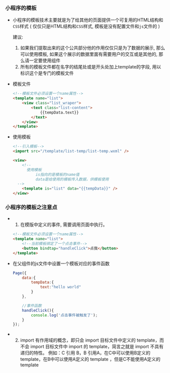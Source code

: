 ### 小程序的模板

+ 小程序的模板技术主要就是为了给其他的页面提供一个可复用的HTML结构和`CSS`样式 ( 仅仅只是HTML结构和`CSS`样式, 模板是没有配置文件和`js`文件的 )

  建议:

  1. 如果我们提取出来的这个公共部分他的作用仅仅只是为了数据的展示, 那么可以使用模板, 如果这个展示的数据里面有需要用户的交互或是其他的, 那么请一定要使用组件
  2. 所有的模板文件都在名字的结尾处或是开头处加上template的字段, 用以标识这个是专门的模板文件

+ 模板文件

  ```html
  <!--模板文件必须设置一个name属性-->
  <template name="list">
      <view class="list_wraper">
          <text class="list-content">
              {{tempData.text}}
          </text>
      </view>
  </template>
  ```

+ 使用模板

  ```html
  <!--引入模板-->
  <import src="/template/list-temp/list-temp.wxml" />
  
  <view>
      <!--
  		使用模板
  			is指向的是模板的name值
  			data是给使用的模板传入数据，供模板使用
  	-->
      <template is="list" data="{{tempData}}" />
  </view>
  ```

  



### 小程序的模板之注意点

+ 1. 在模版中定义的事件, 需要调用页面中执行。 

  ```html
  <!--模板文件必须设置一个name属性-->
  <template name="list">
      <!--当前模板绑定了一个点击事件-->
      <button bindtap="handleClick">点我</button>
  </template>
  ```

+ 在父组件的js文件中设置一个模板对应的事件函数

  ```js
  Page({
      data:{
          tempData:{
              text:"hello world"
          }
      },
  
      //事件函数
      handleClick(){
          console.log('点击事件被触发了');
      }
  });
  ```



+ 2. import 有作用域的概念，即只会 import 目标文件中定义的 template，而不会 import 目标文件中 import 的 template，简言之就是 import 不具有递归的特性。
     例如：C 引用 B，B 引用A，在C中可以使用B定义的 template，在B中可以使用A定义的 template ，但是C不能使用A定义的template